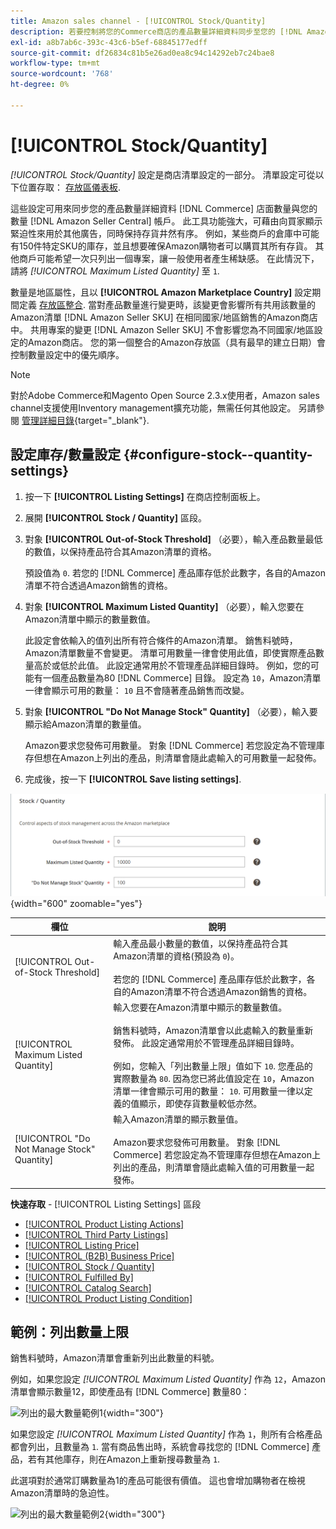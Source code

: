 ```yaml
---
title: Amazon sales channel - [!UICONTROL Stock/Quantity]
description: 若要控制將您的Commerce商店的產品數量詳細資料同步至您的 [!DNL Amazon Seller Central] 帳戶，更新「庫存/數量」設定。
exl-id: a8b7ab6c-393c-43c6-b5ef-68845177edff
source-git-commit: df26834c81b5e26ad0ea8c94c14292eb7c24bae8
workflow-type: tm+mt
source-wordcount: '768'
ht-degree: 0%

---
```


# [!UICONTROL Stock/Quantity]

*[!UICONTROL Stock/Quantity]* 設定是商店清單設定的一部分。 清單設定可從以下位置存取： [存放區儀表板](./amazon-store-dashboard.md).

這些設定可用來同步您的產品數量詳細資料 [!DNL Commerce] 店面數量與您的數量 [!DNL Amazon Seller Central] 帳戶。 此工具功能強大，可藉由向買家顯示緊迫性來用於其他廣告，同時保持存貨井然有序。 例如，某些商戶的倉庫中可能有150件特定SKU的庫存，並且想要確保Amazon購物者可以購買其所有存貨。 其他商戶可能希望一次只列出一個專案，讓一般使用者產生稀缺感。 在此情況下，請將 *[!UICONTROL Maximum Listed Quantity]* 至 `1`.

數量是地區屬性，且以 **[!UICONTROL Amazon Marketplace Country]** 設定期間定義 [存放區整合](./store-integration.md). 當對產品數量進行變更時，該變更會影響所有共用該數量的Amazon清單 [!DNL Amazon Seller SKU] 在相同國家/地區銷售的Amazon商店中。 共用專案的變更 [!DNL Amazon Seller SKU] 不會影響您為不同國家/地區設定的Amazon商店。 您的第一個整合的Amazon存放區（具有最早的建立日期）會控制數量設定中的優先順序。

>[!NOTE]
>
>對於Adobe Commerce和Magento Open Source 2.3.x使用者，Amazon sales channel支援使用Inventory management擴充功能，無需任何其他設定。 另請參閱 [管理詳細目錄](https://docs.magento.com/user-guide/v2.3/catalog/inventory-management.html){target="_blank"}.

## 設定庫存/數量設定 {#configure-stock--quantity-settings}

1. 按一下 **[!UICONTROL Listing Settings]** 在商店控制面板上。

1. 展開 **[!UICONTROL Stock / Quantity]** 區段。

1. 對象 **[!UICONTROL Out-of-Stock Threshold]** （必要），輸入產品數量最低的數值，以保持產品符合其Amazon清單的資格。

   預設值為 `0`. 若您的 [!DNL Commerce] 產品庫存低於此數字，各自的Amazon清單不符合透過Amazon銷售的資格。

1. 對象 **[!UICONTROL Maximum Listed Quantity]** （必要），輸入您要在Amazon清單中顯示的數量數值。

   此設定會依輸入的值列出所有符合條件的Amazon清單。 銷售料號時，Amazon清單數量不會變更。 清單可用數量一律會使用此值，即使實際產品數量高於或低於此值。 此設定通常用於不管理產品詳細目錄時。 例如，您的可能有一個產品數量為80 [!DNL Commerce] 目錄。 設定為 `10`，Amazon清單一律會顯示可用的數量： `10` 且不會隨著產品銷售而改變。

1. 對象 **[!UICONTROL "Do Not Manage Stock" Quantity]** （必要），輸入要顯示給Amazon清單的數量值。

   Amazon要求您發佈可用數量。 對象 [!DNL Commerce] 若您設定為不管理庫存但想在Amazon上列出的產品，則清單會隨此處輸入的可用數量一起發佈。

1. 完成後，按一下 **[!UICONTROL Save listing settings]**.

![庫存/數量設定](assets/amazon-stock-quantity.png){width="600" zoomable="yes"}

| 欄位 | 說明 |
|---|---|
| [!UICONTROL Out-of-Stock Threshold] | 輸入產品最小數量的數值，以保持產品符合其Amazon清單的資格(預設為 `0`)。<br><br>若您的 [!DNL Commerce] 產品庫存低於此數字，各自的Amazon清單不符合透過Amazon銷售的資格。 |
| [!UICONTROL Maximum Listed Quantity] | 輸入您要在Amazon清單中顯示的數量數值。<br><br>銷售料號時，Amazon清單會以此處輸入的數量重新發佈。 此設定通常用於不管理產品詳細目錄時。<br><br>例如，您輸入「列出數量上限」值如下 `10`. 您產品的實際數量為 `80`. 因為您已將此值設定在 `10`，Amazon清單一律會顯示可用的數量： `10`. 可用數量一律以定義的值顯示，即使存貨數量較低亦然。 |
| [!UICONTROL "Do Not Manage Stock" Quantity] | 輸入Amazon清單的顯示數量值。<br><br>Amazon要求您發佈可用數量。 對象 [!DNL Commerce] 若您設定為不管理庫存但想在Amazon上列出的產品，則清單會隨此處輸入值的可用數量一起發佈。 |

**快速存取** - [!UICONTROL Listing Settings] 區段

- [[!UICONTROL Product Listing Actions]](./product-listing-actions.md)
- [[!UICONTROL Third Party Listings]](./third-party-listing-settings.md)
- [[!UICONTROL Listing Price]](./listing-price.md)
- [[!UICONTROL (B2B) Business Price]](./business-pricing.md)
- [[!UICONTROL Stock / Quantity]](./stock-quantity.md)
- [[!UICONTROL Fulfilled By]](./fulfilled-by.md)
- [[!UICONTROL Catalog Search]](./catalog-search.md)
- [[!UICONTROL Product Listing Condition]](./product-listing-condition.md)

## 範例：列出數量上限

銷售料號時，Amazon清單會重新列出此數量的料號。

例如，如果您設定 *[!UICONTROL Maximum Listed Quantity]* 作為 `12`，Amazon清單會顯示數量12，即使產品有 [!DNL Commerce] 數量80：

![列出的最大數量範例1](assets/amazon-max-listed-quantity.png){width="300"}

如果您設定 *[!UICONTROL Maximum Listed Quantity]* 作為 `1`，則所有合格產品都會列出，且數量為 `1`. 當有商品售出時，系統會尋找您的 [!DNL Commerce] 產品，若有其他庫存，則在Amazon上重新搜尋數量為 `1`.

此選項對於通常訂購數量為1的產品可能很有價值。 這也會增加購物者在檢視Amazon清單時的急迫性。

![列出的最大數量範例2](assets/amazon-max-listed-quantity-1.png){width="300"}
